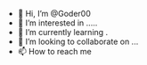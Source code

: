 - 👋 Hi, I’m @Goder00
- 👀 I’m interested in .....
- 🌱 I’m currently learning .
- 💞️ I’m looking to collaborate on ...
- 📫 How to reach me
